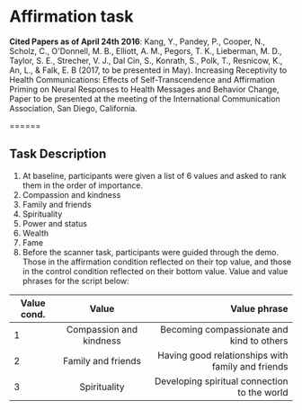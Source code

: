 # Affirmation task

**Cited Papers as of April 24th 2016**:
Kang, Y., Pandey, P., Cooper, N., Scholz, C., O'Donnell, M. B., Elliott, A. M., Pegors, T. K., Lieberman, M. D., Taylor, S. E., Strecher, V. J., Dal Cin, S., Konrath, S., Polk, T., Resnicow, K., An, L., & Falk, E. B (2017, to be presented in May). Increasing Receptivity to Health Communications: Effects of Self-Transcendence and Affirmation Priming on Neural Responses to Health Messages and Behavior Change, Paper to be presented at the meeting of the International Communication Association, San Diego, California. 

======

## Task Description
1. At baseline, participants were given a list of 6 values and asked to rank them in the order of importance.
  1. Compassion and kindness	
  2. Family and friends
  3. Spirituality
  4. Power and status
  5. Wealth
  6. Fame
2. Before the scanner task, participants were guided through the demo. Those in the affirmation condition reflected on their top value, and those in the control condition reflected on their bottom value.
Value and value phrases for the script below:

| Value cond.        | Value           | Value phrase  |
| ------------------ |:---------------:| -------------:|
| 1 	| Compassion and kindness | Becoming compassionate and kind to others |
| 2 	| Family and friends      | Having good relationships with family and friends|
| 3 	| Spirituality		        | Developing spiritual connection to the world |
